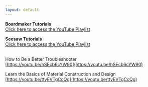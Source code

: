 ```yaml
---
layout: default
---
```

<b>Boardmaker Tutorials</b><br>
[Click here to access the YouTube Playlist](https://youtube.com/playlist?list=PL-Vx5FtexMWMCDg7cRQU6AaOXor--tp3F)

<b>Seesaw Tutorials</b><br>
[Click here to access the YouTube Playlist](https://youtube.com/playlist?list=PL-Vx5FtexMWOAOMmHCdb0gNHGQikFyieA)
<br><br>

How to Be a Better Troubleshooter<br>
[https://youtu.be/hSEcb6cYW90](https://youtu.be/hSEcb6cYW90)

Learn the Basics of Material Construction and Design<br>
[https://youtu.be/ttyEVTgCcQg](https://youtu.be/ttyEVTgCcQg) 

